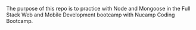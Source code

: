 The purpose of this repo is to practice with Node and Mongoose in the Full Stack Web and Mobile Development bootcamp with Nucamp Coding Bootcamp.
